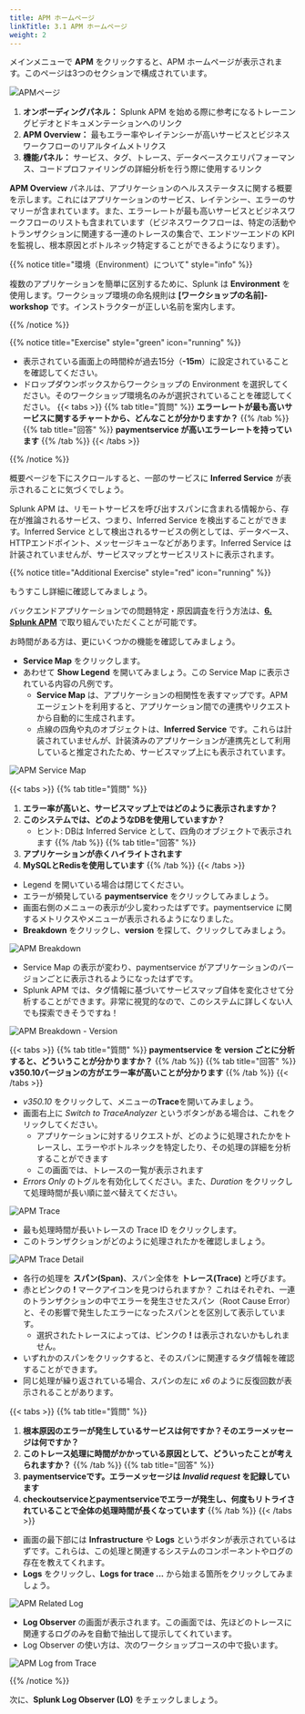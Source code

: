 ```yaml
---
title: APM ホームページ
linkTitle: 3.1 APM ホームページ
weight: 2
---
```


メインメニューで **APM** をクリックすると、APM ホームページが表示されます。このページは3つのセクションで構成されています。

![APMページ](../images/apm-main.png)

1. **オンボーディングパネル：** Splunk APM を始める際に参考になるトレーニングビデオとドキュメンテーションへのリンク
2. **APM Overview：** 最もエラー率やレイテンシーが高いサービスとビジネスワークフローのリアルタイムメトリクス
3. **機能パネル：** サービス、タグ、トレース、データベースクエリパフォーマンス、コードプロファイリングの詳細分析を行う際に使用するリンク

**APM Overview** パネルは、アプリケーションのヘルスステータスに関する概要を示します。これにはアプリケーションのサービス、レイテンシー、エラーのサマリーが含まれています。また、エラーレートが最も高いサービスとビジネスワークフローのリストも含まれています（ビジネスワークフローは、特定の活動やトランザクションに関連する一連のトレースの集合で、エンドツーエンドの KPI を監視し、根本原因とボトルネック特定することができるようになります）。

{{% notice title="環境（Environment）について" style="info" %}}

複数のアプリケーションを簡単に区別するために、Splunk は **Environment** を使用します。ワークショップ環境の命名規則は **[ワークショップの名前]-workshop** です。インストラクターが正しい名前を案内します。

{{% /notice %}}

{{% notice title="Exercise" style="green" icon="running" %}}

* 表示されている画面上の時間枠が過去15分（**-15m**）に設定されていることを確認してください。
* ドロップダウンボックスからワークショップの Environment を選択してください。そのワークショップ環境名のみが選択されていることを確認してください。
{{< tabs >}}
{{% tab title="質問" %}}
**エラーレートが最も高いサービスに関するチャートから、どんなことが分かりますか？**
{{% /tab %}}
{{% tab title="回答" %}}
**paymentservice が高いエラーレートを持っています**
{{% /tab %}}
{{< /tabs >}}
<!--
* 機能パネルで Explore タイルをクリックします。これにより、私たちのサービスの自動生成されたマップに移動します。このマップは、Splunk Observability Cloud に送信されるトレースデータに基づいて、サービスがどのように相互作用するかを示しています。
-->
{{% /notice %}}

概要ページを下にスクロールすると、一部のサービスに **Inferred Service** が表示されることに気づくでしょう。

Splunk APM は、リモートサービスを呼び出すスパンに含まれる情報から、存在が推論されるサービス、つまり、Inferred Service を検出することができます。Inferred Service として検出されるサービスの例としては、データベース、HTTPエンドポイント、メッセージキューなどがあります。Inferred Service は計装されていませんが、サービスマップとサービスリストに表示されます。

{{% notice title="Additional Exercise" style="red" icon="running" %}}

もうすこし詳細に確認してみましょう。

バックエンドアプリケーションでの問題特定・原因調査を行う方法は、**[6. Splunk APM](https://splunk.github.io/observability-workshop/latest/ja/s4r/6-apm/index.html)** で取り組んでいただくことが可能です。

お時間がある方は、更にいくつかの機能を確認してみましょう。

* **Service Map** をクリックします。
* あわせて **Show Legend** を開いてみましょう。この Service Map に表示されている内容の凡例です。
  * **Service Map** は、アプリケーションの相関性を表すマップです。APM エージェントを利用すると、アプリケーション間での連携やリクエストから自動的に生成されます。
  * 点線の四角や丸のオブジェクトは、**Inferred Service** です。これらは計装されていませんが、計装済みのアプリケーションが連携先として利用していると推定されたため、サービスマップ上にも表示されています。

![APM Service Map](../images/apm-servicemap.png)

{{< tabs >}}
{{% tab title="質問" %}}
1. **エラー率が高いと、サービスマップ上ではどのように表示されますか？**
2. **このシステムでは、どのようなDBを使用していますか？**
    * ヒント: DBは Inferred Service として、四角のオブジェクトで表示されます
{{% /tab %}}
{{% tab title="回答" %}}
1. **アプリケーションが赤くハイライトされます**
2. **MySQLとRedisを使用しています**
{{% /tab %}}
{{< /tabs >}}

* Legend を開いている場合は閉じてください。
* エラーが頻発している **paymentservice** をクリックしてみましょう。
* 画面右側のメニューの表示が少し変わったはずです。paymentservice に関するメトリクスやメニューが表示されるようになりました。
* **Breakdown** をクリックし、**version** を探して、クリックしてみましょう。

![APM Breakdown](../images/apm-breakdown.png)

  * Service Map の表示が変わり、paymentservice がアプリケーションのバージョンごとに表示されるようになったはずです。
  * Splunk APM では、タグ情報に基づいてサービスマップ自体を変化させて分析することができます。非常に視覚的なので、このシステムに詳しくない人でも探索できそうですね！

![APM Breakdown - Version](../images/apm-breakdown-version.png)

{{< tabs >}}
{{% tab title="質問" %}}
**paymentservice を version ごとに分析すると、どういうことが分かりますか？**
{{% /tab %}}
{{% tab title="回答" %}}
**v350.10バージョンの方がエラー率が高いことが分かります**
{{% /tab %}}
{{< /tabs >}}

* _v350.10_ をクリックして、メニューの**Trace**を開いてみましょう。
* 画面右上に _Switch to TraceAnalyzer_ というボタンがある場合は、これをクリックしてください。
  * アプリケーションに対するリクエストが、どのように処理されたかをトレースし、エラーやボトルネックを特定したり、その処理の詳細を分析することができます
  * この画面では、トレースの一覧が表示されます
* _Errors Only_ のトグルを有効化してください。また、_Duration_ をクリックして処理時間が長い順に並べ替えてください。

![APM Trace](../images/apm-trace.png)

* 最も処理時間が長いトレースの Trace ID をクリックします。
* このトランザクションがどのように処理されたかを確認しましょう。

![APM Trace Detail](../images/apm-trace-detail.png)

* 各行の処理を **スパン(Span)**、スパン全体を **トレース(Trace)** と呼びます。
* 赤とピンクの **!** マークアイコンを見つけられますか？ これはそれぞれ、一連のトランザクションの中でエラーを発生させたスパン（Root Cause Error）と、その影響で発生したエラーになったスパンとを区別して表示しています。
  * 選択されたトレースによっては、ピンクの **!** は表示されないかもしれません。
* いずれかのスパンをクリックすると、そのスパンに関連するタグ情報を確認することができます。
* 同じ処理が繰り返されている場合、スパンの左に _x6_ のように反復回数が表示されることがあります。

{{< tabs >}}
{{% tab title="質問" %}}
1. **根本原因のエラーが発生しているサービスは何ですか？そのエラーメッセージは何ですか？**
2. **このトレース処理に時間がかかっている原因として、どういったことが考えられますか？**
{{% /tab %}}
{{% tab title="回答" %}}
1. **paymentserviceです。エラーメッセージは _Invalid request_ を記録しています**
2. **checkoutserviceとpaymentserviceでエラーが発生し、何度もリトライされていることで全体の処理時間が長くなっています**
{{% /tab %}}
{{< /tabs >}}

* 画面の最下部には **Infrastructure** や **Logs** というボタンが表示されているはずです。これらは、この処理と関連するシステムのコンポーネントやログの存在を教えてくれます。
* **Logs** をクリックし、**Logs for trace ...** から始まる箇所をクリックしてみましょう。

![APM Related Log](../images/apm-related-logs.png)

* **Log Observer** の画面が表示されます。この画面では、先ほどのトレースに関連するログのみを自動で抽出して提示してくれています。
* Log Observer の使い方は、次のワークショップコースの中で扱います。

![APM Log from Trace](../images/apm-log-from-trace.png)

{{% /notice %}}

次に、**Splunk Log Observer (LO)** をチェックしましょう。